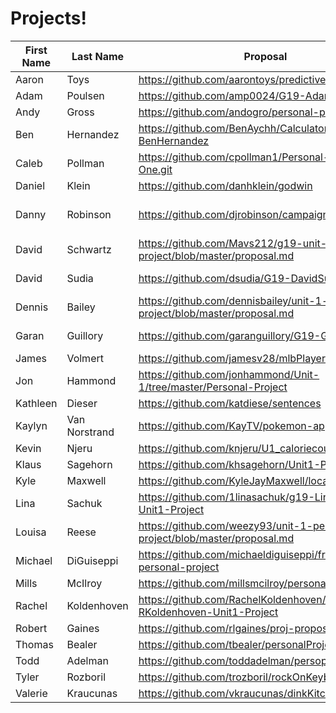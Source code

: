 # Projects!

| First Name |   Last Name   | Proposal                                 | Project Name | Github URL | Live Site URL |
|------------|---------------|------------------------------------------|--------------|------------|---------------|
| Aaron      | Toys          |https://github.com/aarontoys/predictive_shopping_list |
| Adam       | Poulsen       |https://github.com/amp0024/G19-AdamPoulsen|
| Andy       | Gross         | https://github.com/andogro/personal-project-1|
| Ben        | Hernandez     | https://github.com/BenAychh/Calculator-G19-BenHernandez | Calculator | https://github.com/BenAychh/Calculator-G19-BenHernandez | https://benaychh.github.io/Calculator-G19-BenHernandez/
| Caleb      | Pollman       | https://github.com/cpollman1/Personal-Project-One.git                                         |
| Daniel     | Klein         | https://github.com/danhklein/godwin                                         |
| Danny      | Robinson      |https://github.com/djrobinson/campaign_finance|Campaign Finance Explorer |https://github.com/djrobinson/campaign_finance |https://blinding-heat-4630.firebaseapp.com/|
| David      | Schwartz      | https://github.com/Mavs212/g19-unit-1-personal-project/blob/master/proposal.md                                         |
| David      | Sudia         | https://github.com/dsudia/G19-DavidSudia | Welcome to HQ | https://github.com/dsudia/G19-DavidSudia | https://dsudia.github.io/G19-DavidSudia |
| Dennis     | Bailey        | https://github.com/dennisbailey/unit-1-personal-project/blob/master/proposal.md                                         |
| Garan      | Guillory      | https://github.com/garanguillory/G19-GaranGuillory| State Flag Game | https://github.com/garanguillory/G19-GaranGuillory  | http://garanguillory.github.io/G19-GaranGuillory/
| James      | Volmert       | https://github.com/jamesv28/mlbPlayer                                        |
| Jon        | Hammond       | https://github.com/jonhammond/Unit-1/tree/master/Personal-Project                                         |
| Kathleen   | Dieser        | https://github.com/katdiese/sentences                                         |
| Kaylyn     | Van Norstrand | https://github.com/KayTV/pokemon-app                      | Pokemon Battle! | https://github.com/KayTV/pokemon-app | http://kaytv.github.io/pokemon-app/ 
| Kevin      | Njeru         | https://github.com/knjeru/U1_caloriecounter_proj                                        |
| Klaus      | Sagehorn      | https://github.com/khsagehorn/Unit1-Project                                         |
| Kyle       | Maxwell       | https://github.com/KyleJayMaxwell/local-Co                                         |
| Lina       | Sachuk   |  https://github.com/1linasachuk/g19-LinaSachuk-Unit1-Project                                        |
| Louisa     | Reese         | https://github.com/weezy93/unit-1-personal-project/blob/master/proposal.md                                         |
| Michael    | DiGuiseppi    | https://github.com/michaeldiguiseppi/front-end-personal-project | MMDB | https://github.com/michaeldiguiseppi/front-end-personal-project | https://mmdb-movie-database.firebaseapp.com/ |
| Mills      | McIlroy       | https://github.com/millsmcilroy/personalProject1 | Dodger | https://github.com/millsmcilroy/personalProject1 | https://dodger.firebaseapp.com/
| Rachel     | Koldenhoven   | https://github.com/RachelKoldenhoven/g19-RKoldenhoven-Unit1-Project                                         |
| Robert     | Gaines        | https://github.com/rlgaines/proj-proposal                                      |
| Thomas     | Bealer        |https://github.com/tbealer/personalProject1.git|
| Todd       | Adelman       | https://github.com/toddadelman/persoproj1                                         |
| Tyler      | Rozboril      |https://github.com/trozboril/rockOnKeyboard                                      |
| Valerie    | Kraucunas     | https://github.com/vkraucunas/dinkKitchen                                         |
